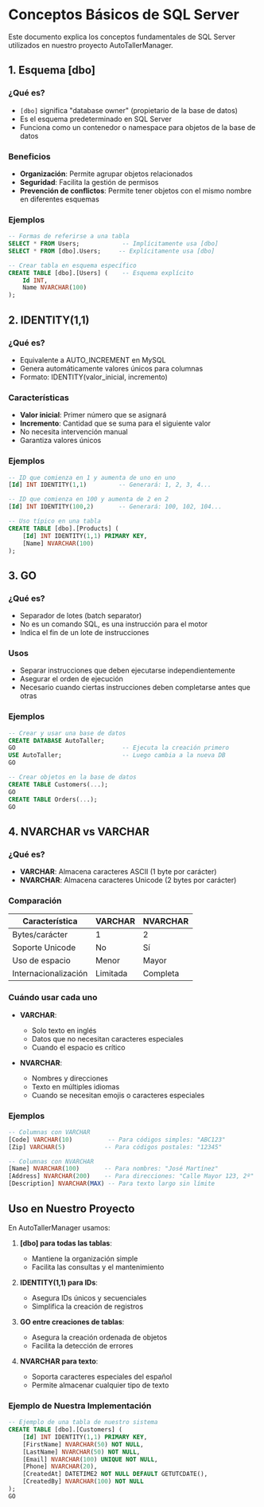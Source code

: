 # Conceptos Básicos de SQL Server

Este documento explica los conceptos fundamentales de SQL Server utilizados en nuestro proyecto AutoTallerManager.

## 1. Esquema [dbo]

### ¿Qué es?
- `[dbo]` significa "database owner" (propietario de la base de datos)
- Es el esquema predeterminado en SQL Server
- Funciona como un contenedor o namespace para objetos de la base de datos

### Beneficios
- **Organización**: Permite agrupar objetos relacionados
- **Seguridad**: Facilita la gestión de permisos
- **Prevención de conflictos**: Permite tener objetos con el mismo nombre en diferentes esquemas

### Ejemplos
```sql
-- Formas de referirse a una tabla
SELECT * FROM Users;            -- Implícitamente usa [dbo]
SELECT * FROM [dbo].Users;     -- Explícitamente usa [dbo]

-- Crear tabla en esquema específico
CREATE TABLE [dbo].[Users] (    -- Esquema explícito
    Id INT,
    Name NVARCHAR(100)
);
```

## 2. IDENTITY(1,1)

### ¿Qué es?
- Equivalente a AUTO_INCREMENT en MySQL
- Genera automáticamente valores únicos para columnas
- Formato: IDENTITY(valor_inicial, incremento)

### Características
- **Valor inicial**: Primer número que se asignará
- **Incremento**: Cantidad que se suma para el siguiente valor
- No necesita intervención manual
- Garantiza valores únicos

### Ejemplos
```sql
-- ID que comienza en 1 y aumenta de uno en uno
[Id] INT IDENTITY(1,1)         -- Generará: 1, 2, 3, 4...

-- ID que comienza en 100 y aumenta de 2 en 2
[Id] INT IDENTITY(100,2)       -- Generará: 100, 102, 104...

-- Uso típico en una tabla
CREATE TABLE [dbo].[Products] (
    [Id] INT IDENTITY(1,1) PRIMARY KEY,
    [Name] NVARCHAR(100)
);
```

## 3. GO

### ¿Qué es?
- Separador de lotes (batch separator)
- No es un comando SQL, es una instrucción para el motor
- Indica el fin de un lote de instrucciones

### Usos
- Separar instrucciones que deben ejecutarse independientemente
- Asegurar el orden de ejecución
- Necesario cuando ciertas instrucciones deben completarse antes que otras

### Ejemplos
```sql
-- Crear y usar una base de datos
CREATE DATABASE AutoTaller;
GO                              -- Ejecuta la creación primero
USE AutoTaller;                 -- Luego cambia a la nueva DB
GO

-- Crear objetos en la base de datos
CREATE TABLE Customers(...);
GO
CREATE TABLE Orders(...);
GO
```

## 4. NVARCHAR vs VARCHAR

### ¿Qué es?
- **VARCHAR**: Almacena caracteres ASCII (1 byte por carácter)
- **NVARCHAR**: Almacena caracteres Unicode (2 bytes por carácter)

### Comparación
| Característica   | VARCHAR         | NVARCHAR        |
|-----------------|-----------------|-----------------|
| Bytes/carácter  | 1              | 2               |
| Soporte Unicode | No             | Sí              |
| Uso de espacio  | Menor          | Mayor           |
| Internacionalización | Limitada   | Completa        |

### Cuándo usar cada uno
- **VARCHAR**:
  - Solo texto en inglés
  - Datos que no necesitan caracteres especiales
  - Cuando el espacio es crítico

- **NVARCHAR**:
  - Nombres y direcciones
  - Texto en múltiples idiomas
  - Cuando se necesitan emojis o caracteres especiales

### Ejemplos
```sql
-- Columnas con VARCHAR
[Code] VARCHAR(10)          -- Para códigos simples: "ABC123"
[Zip] VARCHAR(5)           -- Para códigos postales: "12345"

-- Columnas con NVARCHAR
[Name] NVARCHAR(100)       -- Para nombres: "José Martínez"
[Address] NVARCHAR(200)    -- Para direcciones: "Calle Mayor 123, 2º"
[Description] NVARCHAR(MAX) -- Para texto largo sin límite
```

## Uso en Nuestro Proyecto

En AutoTallerManager usamos:

1. **[dbo] para todas las tablas**:
   - Mantiene la organización simple
   - Facilita las consultas y el mantenimiento

2. **IDENTITY(1,1) para IDs**:
   - Asegura IDs únicos y secuenciales
   - Simplifica la creación de registros

3. **GO entre creaciones de tablas**:
   - Asegura la creación ordenada de objetos
   - Facilita la detección de errores

4. **NVARCHAR para texto**:
   - Soporta caracteres especiales del español
   - Permite almacenar cualquier tipo de texto

### Ejemplo de Nuestra Implementación
```sql
-- Ejemplo de una tabla de nuestro sistema
CREATE TABLE [dbo].[Customers] (
    [Id] INT IDENTITY(1,1) PRIMARY KEY,
    [FirstName] NVARCHAR(50) NOT NULL,
    [LastName] NVARCHAR(50) NOT NULL,
    [Email] NVARCHAR(100) UNIQUE NOT NULL,
    [Phone] NVARCHAR(20),
    [CreatedAt] DATETIME2 NOT NULL DEFAULT GETUTCDATE(),
    [CreatedBy] NVARCHAR(100) NOT NULL
);
GO
``` 